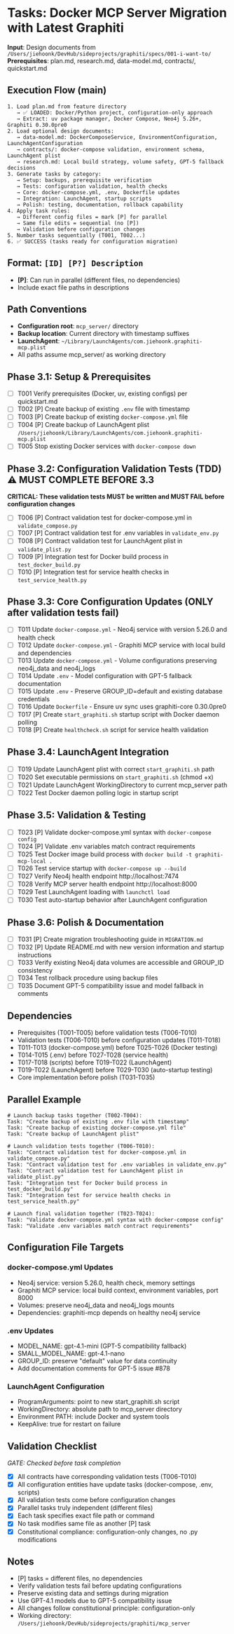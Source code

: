 # Tasks: Docker MCP Server Migration with Latest Graphiti

**Input**: Design documents from `/Users/jiehoonk/DevHub/sideprojects/graphiti/specs/001-i-want-to/`
**Prerequisites**: plan.md, research.md, data-model.md, contracts/, quickstart.md

## Execution Flow (main)
```
1. Load plan.md from feature directory
   → ✅ LOADED: Docker/Python project, configuration-only approach
   → Extract: uv package manager, Docker Compose, Neo4j 5.26+, Graphiti 0.30.0pre0
2. Load optional design documents:
   → data-model.md: DockerComposeService, EnvironmentConfiguration, LaunchAgentConfiguration
   → contracts/: docker-compose validation, environment schema, LaunchAgent plist
   → research.md: Local build strategy, volume safety, GPT-5 fallback decisions
3. Generate tasks by category:
   → Setup: backups, prerequisite verification
   → Tests: configuration validation, health checks
   → Core: docker-compose.yml, .env, Dockerfile updates
   → Integration: LaunchAgent, startup scripts
   → Polish: testing, documentation, rollback capability
4. Apply task rules:
   → Different config files = mark [P] for parallel
   → Same file edits = sequential (no [P])
   → Validation before configuration changes
5. Number tasks sequentially (T001, T002...)
6. ✅ SUCCESS (tasks ready for configuration migration)
```

## Format: `[ID] [P?] Description`
- **[P]**: Can run in parallel (different files, no dependencies)
- Include exact file paths in descriptions

## Path Conventions
- **Configuration root**: `mcp_server/` directory
- **Backup location**: Current directory with timestamp suffixes
- **LaunchAgent**: `~/Library/LaunchAgents/com.jiehoonk.graphiti-mcp.plist`
- All paths assume mcp_server/ as working directory

## Phase 3.1: Setup & Prerequisites
- [ ] T001 Verify prerequisites (Docker, uv, existing configs) per quickstart.md
- [ ] T002 [P] Create backup of existing `.env` file with timestamp
- [ ] T003 [P] Create backup of existing `docker-compose.yml` file
- [ ] T004 [P] Create backup of LaunchAgent plist `/Users/jiehoonk/Library/LaunchAgents/com.jiehoonk.graphiti-mcp.plist`
- [ ] T005 Stop existing Docker services with `docker-compose down`

## Phase 3.2: Configuration Validation Tests (TDD) ⚠️ MUST COMPLETE BEFORE 3.3
**CRITICAL: These validation tests MUST be written and MUST FAIL before configuration changes**
- [ ] T006 [P] Contract validation test for docker-compose.yml in `validate_compose.py`
- [ ] T007 [P] Contract validation test for .env variables in `validate_env.py`
- [ ] T008 [P] Contract validation test for LaunchAgent plist in `validate_plist.py`
- [ ] T009 [P] Integration test for Docker build process in `test_docker_build.py`
- [ ] T010 [P] Integration test for service health checks in `test_service_health.py`

## Phase 3.3: Core Configuration Updates (ONLY after validation tests fail)
- [ ] T011 Update `docker-compose.yml` - Neo4j service with version 5.26.0 and health check
- [ ] T012 Update `docker-compose.yml` - Graphiti MCP service with local build and dependencies
- [ ] T013 Update `docker-compose.yml` - Volume configurations preserving neo4j_data and neo4j_logs
- [ ] T014 Update `.env` - Model configuration with GPT-5 fallback documentation
- [ ] T015 Update `.env` - Preserve GROUP_ID=default and existing database credentials
- [ ] T016 Update `Dockerfile` - Ensure uv sync uses graphiti-core 0.30.0pre0
- [ ] T017 [P] Create `start_graphiti.sh` startup script with Docker daemon polling
- [ ] T018 [P] Create `healthcheck.sh` script for service health validation

## Phase 3.4: LaunchAgent Integration
- [ ] T019 Update LaunchAgent plist with correct `start_graphiti.sh` path
- [ ] T020 Set executable permissions on `start_graphiti.sh` (chmod +x)
- [ ] T021 Update LaunchAgent WorkingDirectory to current mcp_server path
- [ ] T022 Test Docker daemon polling logic in startup script

## Phase 3.5: Validation & Testing
- [ ] T023 [P] Validate docker-compose.yml syntax with `docker-compose config`
- [ ] T024 [P] Validate .env variables match contract requirements
- [ ] T025 Test Docker image build process with `docker build -t graphiti-mcp-local .`
- [ ] T026 Test service startup with `docker-compose up --build`
- [ ] T027 Verify Neo4j health endpoint http://localhost:7474
- [ ] T028 Verify MCP server health endpoint http://localhost:8000
- [ ] T029 Test LaunchAgent loading with `launchctl load`
- [ ] T030 Test auto-startup behavior after LaunchAgent configuration

## Phase 3.6: Polish & Documentation
- [ ] T031 [P] Create migration troubleshooting guide in `MIGRATION.md`
- [ ] T032 [P] Update README.md with new version information and startup instructions
- [ ] T033 Verify existing Neo4j data volumes are accessible and GROUP_ID consistency
- [ ] T034 Test rollback procedure using backup files
- [ ] T035 Document GPT-5 compatibility issue and model fallback in comments

## Dependencies
- Prerequisites (T001-T005) before validation tests (T006-T010)
- Validation tests (T006-T010) before configuration updates (T011-T018)
- T011-T013 (docker-compose.yml) before T025-T026 (Docker testing)
- T014-T015 (.env) before T027-T028 (service health)
- T017-T018 (scripts) before T019-T022 (LaunchAgent)
- T019-T022 (LaunchAgent) before T029-T030 (auto-startup testing)
- Core implementation before polish (T031-T035)

## Parallel Example
```
# Launch backup tasks together (T002-T004):
Task: "Create backup of existing .env file with timestamp"
Task: "Create backup of existing docker-compose.yml file"
Task: "Create backup of LaunchAgent plist"

# Launch validation tests together (T006-T010):
Task: "Contract validation test for docker-compose.yml in validate_compose.py"
Task: "Contract validation test for .env variables in validate_env.py"
Task: "Contract validation test for LaunchAgent plist in validate_plist.py"
Task: "Integration test for Docker build process in test_docker_build.py"
Task: "Integration test for service health checks in test_service_health.py"

# Launch final validation together (T023-T024):
Task: "Validate docker-compose.yml syntax with docker-compose config"
Task: "Validate .env variables match contract requirements"
```

## Configuration File Targets

### docker-compose.yml Updates
- Neo4j service: version 5.26.0, health check, memory settings
- Graphiti MCP service: local build context, environment variables, port 8000
- Volumes: preserve neo4j_data and neo4j_logs mounts
- Dependencies: graphiti-mcp depends on healthy neo4j service

### .env Updates
- MODEL_NAME: gpt-4.1-mini (GPT-5 compatibility fallback)
- SMALL_MODEL_NAME: gpt-4.1-nano
- GROUP_ID: preserve "default" value for data continuity
- Add documentation comments for GPT-5 issue #878

### LaunchAgent Configuration
- ProgramArguments: point to new start_graphiti.sh script
- WorkingDirectory: absolute path to mcp_server directory
- Environment PATH: include Docker and system tools
- KeepAlive: true for restart on failure

## Validation Checklist
*GATE: Checked before task completion*

- [x] All contracts have corresponding validation tests (T006-T010)
- [x] All configuration entities have update tasks (docker-compose, .env, scripts)
- [x] All validation tests come before configuration changes
- [x] Parallel tasks truly independent (different files)
- [x] Each task specifies exact file path or command
- [x] No task modifies same file as another [P] task
- [x] Constitutional compliance: configuration-only changes, no .py modifications

## Notes
- [P] tasks = different files, no dependencies
- Verify validation tests fail before updating configurations
- Preserve existing data and settings during migration
- Use GPT-4.1 models due to GPT-5 compatibility issue
- All changes follow constitutional principle: configuration-only
- Working directory: `/Users/jiehoonk/DevHub/sideprojects/graphiti/mcp_server`